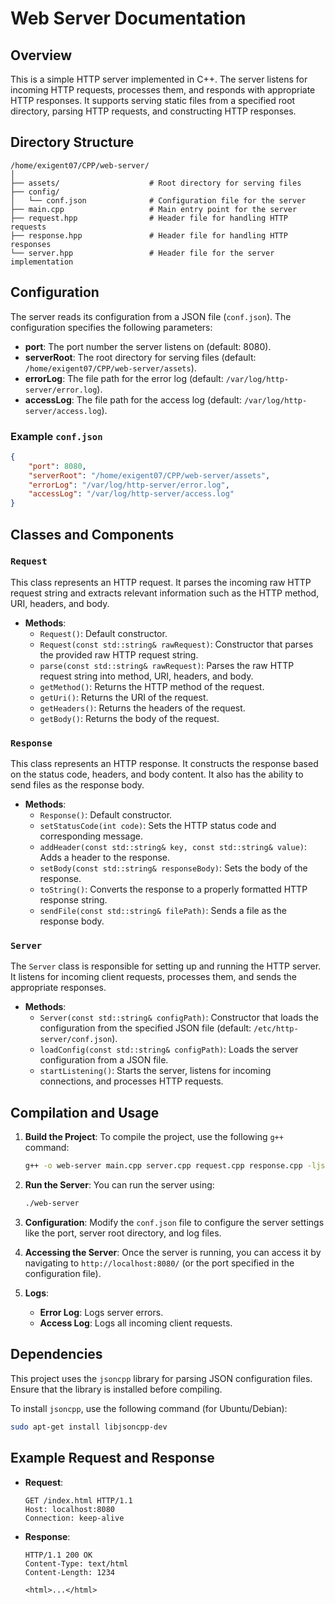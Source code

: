 # Web Server Documentation

## Overview
This is a simple HTTP server implemented in C++. The server listens for incoming HTTP requests, processes them, and responds with appropriate HTTP responses. It supports serving static files from a specified root directory, parsing HTTP requests, and constructing HTTP responses.

## Directory Structure
```
/home/exigent07/CPP/web-server/
│
├── assets/                    # Root directory for serving files
├── config/
│   └── conf.json              # Configuration file for the server
├── main.cpp                   # Main entry point for the server
├── request.hpp                # Header file for handling HTTP requests
├── response.hpp               # Header file for handling HTTP responses
└── server.hpp                 # Header file for the server implementation
```

## Configuration
The server reads its configuration from a JSON file (`conf.json`). The configuration specifies the following parameters:

- **port**: The port number the server listens on (default: 8080).
- **serverRoot**: The root directory for serving files (default: `/home/exigent07/CPP/web-server/assets`).
- **errorLog**: The file path for the error log (default: `/var/log/http-server/error.log`).
- **accessLog**: The file path for the access log (default: `/var/log/http-server/access.log`).

### Example `conf.json`
```json
{
    "port": 8080,
    "serverRoot": "/home/exigent07/CPP/web-server/assets",
    "errorLog": "/var/log/http-server/error.log",
    "accessLog": "/var/log/http-server/access.log"
}
```

## Classes and Components

### `Request`
This class represents an HTTP request. It parses the incoming raw HTTP request string and extracts relevant information such as the HTTP method, URI, headers, and body.

- **Methods**:
  - `Request()`: Default constructor.
  - `Request(const std::string& rawRequest)`: Constructor that parses the provided raw HTTP request string.
  - `parse(const std::string& rawRequest)`: Parses the raw HTTP request string into method, URI, headers, and body.
  - `getMethod()`: Returns the HTTP method of the request.
  - `getUri()`: Returns the URI of the request.
  - `getHeaders()`: Returns the headers of the request.
  - `getBody()`: Returns the body of the request.

### `Response`
This class represents an HTTP response. It constructs the response based on the status code, headers, and body content. It also has the ability to send files as the response body.

- **Methods**:
  - `Response()`: Default constructor.
  - `setStatusCode(int code)`: Sets the HTTP status code and corresponding message.
  - `addHeader(const std::string& key, const std::string& value)`: Adds a header to the response.
  - `setBody(const std::string& responseBody)`: Sets the body of the response.
  - `toString()`: Converts the response to a properly formatted HTTP response string.
  - `sendFile(const std::string& filePath)`: Sends a file as the response body.

### `Server`
The `Server` class is responsible for setting up and running the HTTP server. It listens for incoming client requests, processes them, and sends the appropriate responses.

- **Methods**:
  - `Server(const std::string& configPath)`: Constructor that loads the configuration from the specified JSON file (default: `/etc/http-server/conf.json`).
  - `loadConfig(const std::string& configPath)`: Loads the server configuration from a JSON file.
  - `startListening()`: Starts the server, listens for incoming connections, and processes HTTP requests.

## Compilation and Usage

1. **Build the Project**:
   To compile the project, use the following `g++` command:
   ```bash
   g++ -o web-server main.cpp server.cpp request.cpp response.cpp -ljsoncpp
   ```

2. **Run the Server**:
   You can run the server using:
   ```bash
   ./web-server
   ```

3. **Configuration**:
   Modify the `conf.json` file to configure the server settings like the port, server root directory, and log files.

4. **Accessing the Server**:
   Once the server is running, you can access it by navigating to `http://localhost:8080/` (or the port specified in the configuration file).

5. **Logs**:
   - **Error Log**: Logs server errors.
   - **Access Log**: Logs all incoming client requests.

## Dependencies
This project uses the `jsoncpp` library for parsing JSON configuration files. Ensure that the library is installed before compiling.

To install `jsoncpp`, use the following command (for Ubuntu/Debian):
```bash
sudo apt-get install libjsoncpp-dev
```

## Example Request and Response

- **Request**:
  ```
  GET /index.html HTTP/1.1
  Host: localhost:8080
  Connection: keep-alive
  ```

- **Response**:
  ```
  HTTP/1.1 200 OK
  Content-Type: text/html
  Content-Length: 1234

  <html>...</html>
  ```